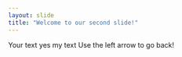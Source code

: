 ```yaml
---
layout: slide
title: "Welcome to our second slide!"
---
```

Your text yes my text
Use the left arrow to go back!
